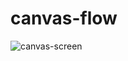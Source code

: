 # canvas-flow

![canvas-screen](https://user-images.githubusercontent.com/42208796/52900750-bb561f00-321b-11e9-9de0-401a6dbcb638.png)
